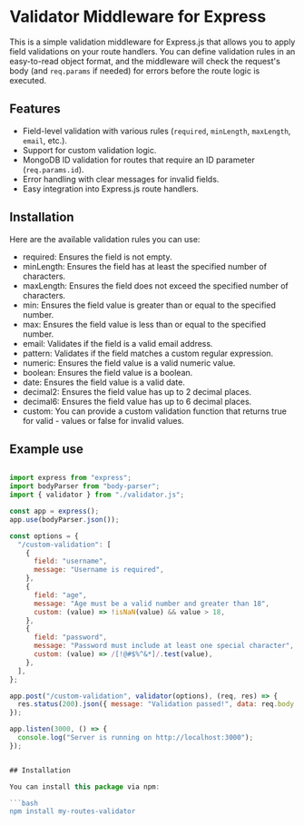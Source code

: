 # Validator Middleware for Express

This is a simple validation middleware for Express.js that allows you to apply field validations on your route handlers. You can define validation rules in an easy-to-read object format, and the middleware will check the request's body (and `req.params` if needed) for errors before the route logic is executed.

## Features

- Field-level validation with various rules (`required`, `minLength`, `maxLength`, `email`, etc.).
- Support for custom validation logic.
- MongoDB ID validation for routes that require an ID parameter (`req.params.id`).
- Error handling with clear messages for invalid fields.
- Easy integration into Express.js route handlers.

## Installation

Here are the available validation rules you can use:

- required: Ensures the field is not empty.
- minLength: Ensures the field has at least the specified number of characters.
- maxLength: Ensures the field does not exceed the specified number of characters.
- min: Ensures the field value is greater than or equal to the specified number.
- max: Ensures the field value is less than or equal to the specified number.
- email: Validates if the field is a valid email address.
- pattern: Validates if the field matches a custom regular expression.
- numeric: Ensures the field value is a valid numeric value.
- boolean: Ensures the field value is a boolean.
- date: Ensures the field value is a valid date.
- decimal2: Ensures the field value has up to 2 decimal places.
- decimal6: Ensures the field value has up to 6 decimal places.
- custom: You can provide a custom validation function that returns true for valid - values or false for invalid values.

## Example use

````javascript

import express from "express";
import bodyParser from "body-parser";
import { validator } from "./validator.js";

const app = express();
app.use(bodyParser.json());

const options = {
  "/custom-validation": [
    {
      field: "username",
      message: "Username is required",
    },
    {
      field: "age",
      message: "Age must be a valid number and greater than 18",
      custom: (value) => !isNaN(value) && value > 18,
    },
    {
      field: "password",
      message: "Password must include at least one special character",
      custom: (value) => /[!@#$%^&*]/.test(value),
    },
  ],
};

app.post("/custom-validation", validator(options), (req, res) => {
  res.status(200).json({ message: "Validation passed!", data: req.body });
});

app.listen(3000, () => {
  console.log("Server is running on http://localhost:3000");
});


## Installation

You can install this package via npm:

```bash
npm install my-routes-validator


````
